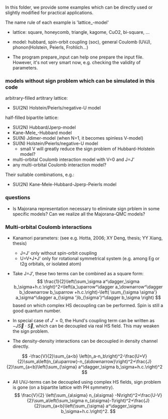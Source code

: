 In this folder, we provide some examples which can be directly used or slightly modified for practical applications. 

The name rule of each example is 'lattice_-model'
+ lattice: square, honeycomb, triangle, kagome, CuO2, bi-square, ...
+ model: hubbard, spin-orbit coupling (soc), general Coulomb (UVJ), phonon(Holstein, Peierls, Frohlich...)

+ The program prepare_input can help one prepare the input file. However, it's not very smart now, e.g. checking the validity of parameters.

### models without sign problem which can be simulated in this code

arbitrary-filled artitrary lattice: 
+ SU(2N) Holstein/Peierls/negative-U model

half-filled bipartite lattice: 
+ SU(2N) Hubbard/Jperp-model
+ Kane-Mele_-Hubbard model
+ SU(N) Jdimer-model (when N=1, it becomes spinless V-model)
+ SU(N) Holstein/Peierls/negative-U model
  + small V will greatly reduce the sign problem of Hubbard-Holstein model?
+ multi-orbital Coulomb interaction model with V=0 and J=J'
+ any multi-orbital Coulomb interaction model?

Their suitable combinations, e.g.:

+ SU(2N) Kane-Mele-Hubbard-Jperp-Peierls model

### questions
+ Is Majorana representation necessary to eliminate sign prblem in some specific models? Can we realize all the Majorana-QMC models?

### Multi-orbital Coulomb interactions

+ Kanamori parameters: (see e.g. Hotta, 2006; XY Deng, thesis; YY Xiang, thesis) 
  + J=J' only without spin-orbit coupling
  + U=V+J+J' only for rotational symmetrical system (e.g. among Eg or t2g orbitals, or isolated atom)

+ Take J=J', these two terms can be combined as a square form:
$$
\frac{1}{2}\left(\sum_\sigma a^\dagger_\sigma b_\sigma+h.c.\right)^2=\left(a_\uparrow^\dagger a_\downarrow^\dagger b_\downarrow b_\uparrow +h.c.\right)-\left( \sum_{\sigma \sigma'} a_\sigma^\dagger a_{\sigma '}b_{\sigma'}^\dagger b_\sigma \right)
$$
based on which complex HS decoupling can be performed. Spin is still a good quantum number. 
+ In special case of $J'=0$, the Hund's coupling term can be written as $-J\vec{S}\cdot\vec{S}$, which can be decoupled via real HS field. This may weaken the sign problem. 
+ The density-density interactions can be decoupled in density channel directly. 

$$
-\frac{V}{2}\sum_{a<b} \left(n_a-n_b\right)^2-\frac{U+V}{2}\sum_a\left(n_{a\uparrow}-n_{a\downarrow}\right)^2+\frac{J}{2}\sum_{a<b}\left(\sum_{\sigma} a^\dagger_\sigma b_\sigma+h.c.\right)^2
$$

+ All UVJ-terms can be decoupled using complex HS fields, sign problem is gone (on a bipartite lattice with PH symmetry).
  $$
  \frac{V}{2} \left(\sum_{a\sigma} n_{a\sigma} -N\right)^2+\frac{U-V}{2}\sum_a\left(\sum_\sigma n_{a\sigma}-1\right)^2+\frac{J}{2}\sum_{a<b}\left(\sum_{\sigma} a^\dagger_\sigma b_\sigma+h.c.\right)^2.
  $$
